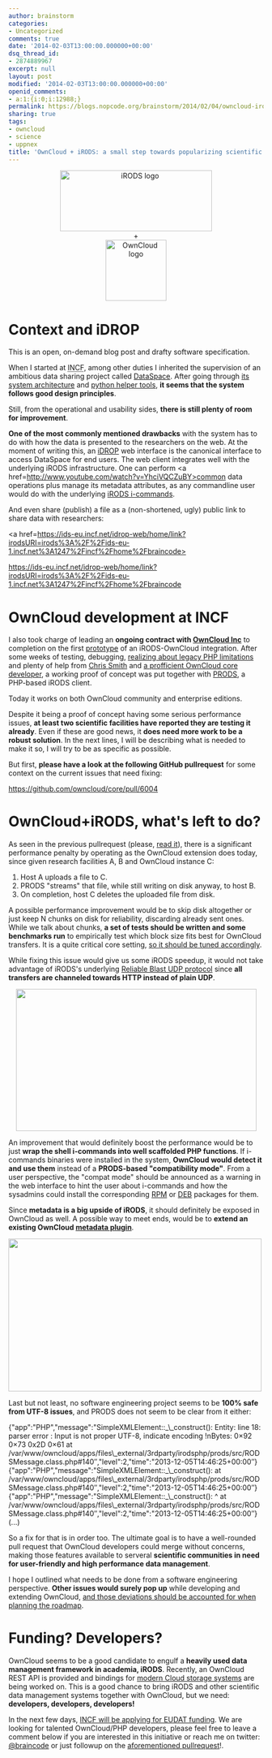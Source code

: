 ```yaml
---
author: brainstorm
categories:
- Uncategorized
comments: true
date: '2014-02-03T13:00:00.000000+00:00'
dsq_thread_id:
- 2874889967
excerpt: null
layout: post
modified: '2014-02-03T13:00:00.000000+00:00'
openid_comments:
- a:1:{i:0;i:12988;}
permalink: https://blogs.nopcode.org/brainstorm/2014/02/04/owncloud-irods-a-small-step-towards-popularizing-scientific-data-sharing/
sharing: true
tags:
- owncloud
- science
- uppnex
title: 'OwnCloud + iRODS: a small step towards popularizing scientific data sharing?'
---
```


<center>
  <a href="https://www.irods.org/"><img src="http://zeeshanali.com/wp-content/uploads/2013/11/iRODS-logo.jpg" width="300" height="120" alt="iRODS logo" class="aligncenter" /></a>
</center>

  
<center>
  +
</center>

  
<center>
  <img src="http://owncloud.org/wp-content/uploads/2012/09/owncloud-square-logo.png" width="120" height="120" alt="OwnCloud logo" class="aligncenter" />
</center>

# Context and iDROP

This is an open, on-demand blog post and drafty software specification.

When I started at <acronym title="International Neuroinformatics Coordination Facility">INCF</acronym>, among other duties I inherited the supervision of an ambitious data sharing project called [DataSpace][1]. After going through [its system architecture][2] and [python helper tools][3], **it seems that the system follows good design principles**.

Still, from the operational and usability sides, **there is still plenty of room for improvement**.

**One of the most commonly mentioned drawbacks** with the system has to do with how the data is presented to the researchers on the web. At the moment of writing this, an [iDROP][4] web interface is the canonical interface to access DataSpace for end users. The web client integrates well with the underlying iRODS infrastructure. One can perform <a href=http://www.youtube.com/watch?v=YhciVQCZuBY>common data operations plus manage its metadata attributes</a>, as any commandline user would do with the underlying [iRODS i-commands][5].

And even share (publish) a file as a (non-shortened, ugly) public link to share data with researchers:

<a href=https://ids-eu.incf.net/idrop-web/home/link?irodsURI=irods%3A%2F%2Fids-eu-1.incf.net%3A1247%2Fincf%2Fhome%2Fbraincode>

https://ids-eu.incf.net/idrop-web/home/link?irodsURI=irods%3A%2F%2Fids-eu-1.incf.net%3A1247%2Fincf%2Fhome%2Fbraincode</a>

# OwnCloud development at INCF

I also took charge of leading an **ongoing contract with [OwnCloud Inc][6]** to completion on the first [prototype][7] of an iRODS-OwnCloud integration. After some weeks of testing, debugging, [realizing about legacy PHP limitations][8] and plenty of help from [Chris Smith][9] and [a profficient OwnCloud core developer][10], a working proof of concept was put together with [PRODS][11], a PHP-based iRODS client.

Today it works on both OwnCloud community and enterprise editions.

Despite it being a proof of concept having some serious performance issues, **at least two scientific facilities have reported they are testing it already**. Even if these are good news, it **does need more work to be a robust solution**. In the next lines, I will be describing what is needed to make it so, I will try to be as specific as possible.

But first, **please have a look at the following GitHub pullrequest** for some context on the current issues that need fixing:

<https://github.com/owncloud/core/pull/6004>

<!--more-->

# OwnCloud+iRODS, what's left to do?

As seen in the previous pullrequest (please, [read it][12]), there is a significant performance penalty by operating as the OwnCloud extension does today, since given research facilities A, B and OwnCloud instance C:

1.  Host A uploads a file to C.
2.  PRODS "streams" that file, while still writing on disk anyway, to host B.
3.  On completion, host C deletes the uploaded file from disk.

A possible performance improvement would be to skip disk altogether or just keep N chunks on disk for reliability, discarding already sent ones. While we talk about chunks, **a set of tests should be written and some benchmarks run** to empirically test which block size fits best for OwnCloud transfers. It is a quite critical core setting, [so it should be tuned accordingly][13].

While fixing this issue would give us some iRODS speedup, it would not take advantage of iRODS's underlying [Reliable Blast UDP protocol][14] since **all transfers are channeled towards HTTP instead of plain UDP**.

<center>
  <a href='http://www.evl.uic.edu/cavern/RBUDP/Reliable%20Blast%20UDP.html'><img src="http://www.evl.uic.edu/cavern/RBUDP/Reliable%20Blast%20UDP_files/rbudpf2.jpg" width="475" height="280" class /></a>
</center>

An improvement that would definitely boost the performance would be to just **wrap the shell i-commands into well scaffolded PHP functions**. If i-commands binaries were installed in the system, **OwnCloud would detect it and use them** instead of a **PRODS-based "compatibility mode"**. From a user perspective, the "compat mode" should be announced as a warning in the web interface to hint the user about i-commands and how the sysadmins could install the corresponding [RPM][15] or [DEB][16] packages for them.

Since **metadata is a big upside of iRODS**, it should definitely be exposed in OwnCloud as well. A possible way to meet ends, would be to **extend an existing OwnCloud [metadata plugin][17]**.

<img src="http://upload.wikimedia.org/wikipedia/commons/3/38/Screenshot_of_browser_based_file_manager_in_ownCloud2.png" width="500" height="301" class />

Last but not least, no software engineering project seems to be **100% safe from UTF-8 issues**, and PRODS does not seem to be clear from it either:

<verbatim>  
{"app":"PHP","message":"SimpleXMLElement::_\_construct(): Entity: line 18: parser error : Input is not proper UTF-8, indicate encoding !nBytes: 0&#215;92 0&#215;73 0x2D 0&#215;61 at /var/www/owncloud/apps/files\_external/3rdparty/irodsphp/prods/src/RODSMessage.class.php#140&#8243;,"level":2,"time":"2013-12-05T14:46:25+00:00&#8243;}  
{"app":"PHP","message":"SimpleXMLElement::_\_construct(): at /var/www/owncloud/apps/files\_external/3rdparty/irodsphp/prods/src/RODSMessage.class.php#140&#8243;,"level":2,"time":"2013-12-05T14:46:25+00:00&#8243;}  
{"app":"PHP","message":"SimpleXMLElement::_\_construct(): ^ at /var/www/owncloud/apps/files\_external/3rdparty/irodsphp/prods/src/RODSMessage.class.php#140&#8243;,"level":2,"time":"2013-12-05T14:46:25+00:00&#8243;}  
(...)  
</verbatim>

So a fix for that is in order too. The ultimate goal is to have a well-rounded pull request that OwnCloud developers could merge without concerns, making those features available to serveral **scientific communities in need for user-friendly and high performance data management**.

I hope I outlined what needs to be done from a software engineering perspective. **Other issues would surely pop up** while developing and extending OwnCloud, [and those deviations should be accounted for when planning the roadmap][18].

# Funding? Developers?

OwnCloud seems to be a good candidate to engulf a **heavily used data management framework in academia, iRODS**. Recently, an OwnCloud REST API is provided and bindings for [modern Cloud storage systems][19] are being worked on. This is a good chance to bring iRODS and other scientific data management systems together with OwnCloud, but we need: **developers, developers, developers!**

In the next few days, [INCF will be applying for EUDAT funding][20]. We are looking for talented OwnCloud/PHP developers, please feel free to leave a comment below if you are interested in this initiative or reach me on twitter: [@braincode][21] or just followup on the [aforementioned pullrequest][13]!.

 [1]: http://incf.org/dataspace "DataSpace"
 [2]: http://dev.incf.org/trac/infrastructure/raw-attachment/wiki/SystemArchitecture/INCF%20Dataspace%20Architecture%20v1.2.pdf
 [3]: https://github.com/INCF/ids-tools
 [4]: https://code.renci.org/gf/project/irodsidrop/
 [5]: https://www.irods.org/index.php/icommands
 [6]: https://owncloud.com/
 [7]: https://github.com/owncloud/core/blob/master/apps/files_external/lib/irods.php
 [8]: https://bugs.php.net/bug.php?id=44522
 [9]: https://github.com/cansmith
 [10]: https://github.com/DeepDiver1975
 [11]: https://www.irods.org/prods_doc/
 [12]: https://github.com/owncloud/core/pull/6004
 [13]: https://github.com/owncloud/core/pull/6004#discussion-diff-7856938
 [14]: http://www.evl.uic.edu/cavern/RBUDP/Reliable%20Blast%20UDP.html
 [15]: https://build.opensuse.org/package/show/home:braincode/irods
 [16]: https://launchpad.net/~cansmith/+archive/irods/
 [17]: http://apps.owncloud.com/content/show.php?content=151520
 [18]: http://www.quora.com/Engineering-Management/Why-are-software-development-task-estimations-regularly-off-by-a-factor-of-2-3
 [19]: http://blog.adityapatawari.com/2014/01/using-openstack-swift-as-owncloud.html
 [20]: http://www.eudat.eu/news/eudat-calls-collaboration-projects
 [21]: https://twitter.com/braincode
